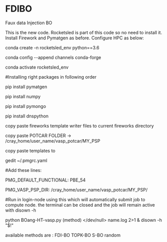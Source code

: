 # FDIBO
Faux data Injection BO

This is the new code. Rocketsled is part of this code so no need to install it. Install Firework and Pymatgen as before. Configure HPC as below:

conda create -n rocketsled_env python==3.6

conda config --append channels conda-forge

conda activate rocketsled_env


#Installing right packages in following order


pip install pymatgen

pip install numpy

pip install pymongo

pip install dnspython

copy paste fireworks template writer files to current fireworks directory

copy paste POTCAR FOLDER -> /cray_home/user_name/vasp_potcar/MY_PSP

copy paste templates to 

gedit ~/.pmgrc.yaml

#Add these lines:

PMG_DEFAULT_FUNCTIONAL: PBE_54

PMG_VASP_PSP_DIR: /cray_home/user_name/vasp_potcar/MY_PSP/

#Run in login-node using this which will automatically submit job to compute node. the terminal can be closed and the job will remain active with disown -h

python BOang-HT-vasp.py (method) </dev/null> name.log 2>1 & disown -h "$!"

available methods are : FDI-BO
                       TOPK-BO
                       S-BO
                       random
